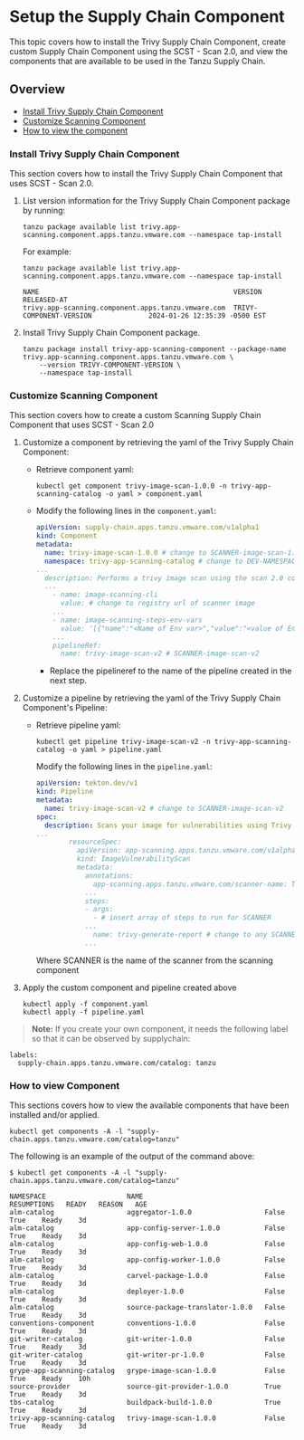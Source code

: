 # Setup the Supply Chain Component

This topic covers how to install the Trivy Supply Chain Component, create custom Supply Chain Component using the SCST - Scan 2.0, and view the components that are available to be used in the Tanzu Supply Chain.

## <a id="overview"></a> Overview

* [Install Trivy Supply Chain Component](./setup-supply-chain-component.md#install-trivy-supply-chain-component)
* [Customize Scanning Component](./setup-supply-chain-component.md#customize-scanning-component)
* [How to view the component](./setup-supply-chain-component.md#how-to-view-component)

### <a id="install-trivy-supply-chain-component"></a> Install Trivy Supply Chain Component

This section covers how to install the Trivy Supply Chain Component that uses SCST - Scan 2.0.

1. List version information for the Trivy Supply Chain Component package by running:
    ```
    tanzu package available list trivy.app-scanning.component.apps.tanzu.vmware.com --namespace tap-install
    ```

    For example:
    ```
    tanzu package available list trivy.app-scanning.component.apps.tanzu.vmware.com --namespace tap-install

    NAME                                                VERSION                              RELEASED-AT
    trivy.app-scanning.component.apps.tanzu.vmware.com  TRIVY-COMPONENT-VERSION              2024-01-26 12:35:39 -0500 EST
    ```

2. Install Trivy Supply Chain Component package.
    ```
    tanzu package install trivy-app-scanning-component --package-name trivy.app-scanning.component.apps.tanzu.vmware.com \
        --version TRIVY-COMPONENT-VERSION \
        --namespace tap-install
    ```


### <a id="customize-scanning-component"></a> Customize Scanning Component

This section covers how to create a custom Scanning Supply Chain Component that uses SCST - Scan 2.0

1. Customize a component by retrieving the yaml of the Trivy Supply Chain Component:

    * Retrieve component yaml:
      ```console
      kubectl get component trivy-image-scan-1.0.0 -n trivy-app-scanning-catalog -o yaml > component.yaml
      ```

    * Modify the following lines in the `component.yaml`:
      ```yaml
      apiVersion: supply-chain.apps.tanzu.vmware.com/v1alpha1
      kind: Component
      metadata:
        name: trivy-image-scan-1.0.0 # change to SCANNER-image-scan-1.0.0
        namespace: trivy-app-scanning-catalog # change to DEV-NAMESPACE
      ...
        description: Performs a trivy image scan using the scan 2.0 components # change trivy to SCANNER
        ...
          - name: image-scanning-cli
            value: # change to registry url of scanner image
          ...
          - name: image-scanning-steps-env-vars
            value: '[{"name":"<Name of Env var>","value":"<value of Env var>"}]' # insert env vars inside nested {}
          ...
          pipelineRef:
            name: trivy-image-scan-v2 # SCANNER-image-scan-v2
      ```
      * Replace the pipelineref to the name of the pipeline created in the next step.

2. Customize a pipeline by retrieving the yaml of the Trivy Supply Chain Component's Pipeline:

    * Retrieve pipeline yaml:
      ```console
      kubectl get pipeline trivy-image-scan-v2 -n trivy-app-scanning-catalog -o yaml > pipeline.yaml
      ```

       Modify the following lines in the `pipeline.yaml`:
      ```yaml
      apiVersion: tekton.dev/v1
      kind: Pipeline
      metadata:
        name: trivy-image-scan-v2 # change to SCANNER-image-scan-v2
      spec:
        description: Scans your image for vulnerabilities using Trivy # change Trivy to SCANNER
      ...
              resourceSpec:
                apiVersion: app-scanning.apps.tanzu.vmware.com/v1alpha1
                kind: ImageVulnerabilityScan
                metadata:
                  annotations:
                    app-scanning.apps.tanzu.vmware.com/scanner-name: Trivy # change to SCANNER
                  ...
                  steps:
                  - args:
                    - # insert array of steps to run for SCANNER
                  ...
                    name: trivy-generate-report # change to any SCANNER
                  ...
        ```
        Where SCANNER is the name of the scanner from the scanning component

3. Apply the custom component and pipeline created above
    ```
    kubectl apply -f component.yaml
    kubectl apply -f pipeline.yaml
    ```

> **Note:** If you create your own component, it needs the following label so that it can be observed by supplychain:
  ```
  labels:
    supply-chain.apps.tanzu.vmware.com/catalog: tanzu
  ```

### <a id="how-to-view-component"></a> How to view Component

This sections covers how to view the available components that have been installed and/or applied.

  ```console
  kubectl get components -A -l "supply-chain.apps.tanzu.vmware.com/catalog=tanzu"
  ```

  The following is an example of the output of the command above:
  ```console
  $ kubectl get components -A -l "supply-chain.apps.tanzu.vmware.com/catalog=tanzu"

  NAMESPACE                    NAME                              RESUMPTIONS   READY   REASON   AGE
  alm-catalog                  aggregator-1.0.0                  False         True    Ready    3d
  alm-catalog                  app-config-server-1.0.0           False         True    Ready    3d
  alm-catalog                  app-config-web-1.0.0              False         True    Ready    3d
  alm-catalog                  app-config-worker-1.0.0           False         True    Ready    3d
  alm-catalog                  carvel-package-1.0.0              False         True    Ready    3d
  alm-catalog                  deployer-1.0.0                    False         True    Ready    3d
  alm-catalog                  source-package-translator-1.0.0   False         True    Ready    3d
  conventions-component        conventions-1.0.0                 False         True    Ready    3d
  git-writer-catalog           git-writer-1.0.0                  False         True    Ready    3d
  git-writer-catalog           git-writer-pr-1.0.0               False         True    Ready    3d
  grype-app-scanning-catalog   grype-image-scan-1.0.0            False         True    Ready    10h
  source-provider              source-git-provider-1.0.0         True          True    Ready    3d
  tbs-catalog                  buildpack-build-1.0.0             True          True    Ready    3d
  trivy-app-scanning-catalog   trivy-image-scan-1.0.0            False         True    Ready    3d
  ```